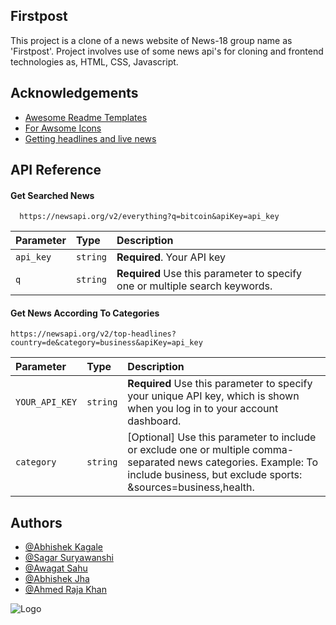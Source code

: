 
## Firstpost

This project is a clone of a news website of News-18 group name as 'Firstpost'.
Project involves use of some news api's for cloning and frontend technologies as, HTML, CSS, Javascript.





## Acknowledgements

 - [Awesome Readme Templates](https://readme.so/editor)
 - [For Awsome Icons](https://fontawesome.com/icons)
 - [Getting headlines and live news](https://newsdata.io/docs)
 


## API Reference

#### Get Searched News

```http
  https://newsapi.org/v2/everything?q=bitcoin&apiKey=api_key
```

| Parameter | Type     | Description                |
| :-------- | :------- | :------------------------- |
| `api_key` | `string` | **Required**. Your API key |
| `q`  |`string`|**Required** Use this parameter to specify one or multiple search keywords.|

#### Get News According To Categories

```http
https://newsapi.org/v2/top-headlines?country=de&category=business&apiKey=api_key
```

| Parameter | Type     | Description                       |
| :-------- | :------- | :-------------------------------- |
|`YOUR_API_KEY`| `string`|**Required** Use this parameter to specify your unique API key, which is shown when you log in to your account dashboard.|
| `category`      | `string` | [Optional] Use this parameter to include or exclude one or multiple comma-separated news categories. Example: To include business, but exclude sports: &sources=business,health. |




## Authors

- [@Abhishek Kagale](https://github.com/abhishek11125)
- [@Sagar Suryawanshi](https://github.com/SagarSuryawans)
- [@Awagat Sahu](https://github.com/Swagatsahu99)
- [@Abhishek Jha](https://github.com/3003abhishek)
- [@Ahmed Raja Khan](https://github.com/ahmed700366)


![Logo](https://getlogo.net/wp-content/uploads/2020/04/firstpost-logo-vector.png)

